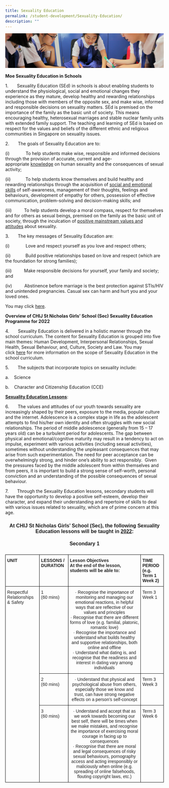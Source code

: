 ```yaml
---
title: Sexuality Education
permalink: /student-development/Sexuality-Education/
description: ""
---
```

![](/images/Student-Development_v2.jpg)

<b>Moe Sexuality Education in Schools</b>

1.       Sexuality Education (SEd) in schools is about enabling students to understand the physiological, social and emotional changes they experience as they mature, develop healthy and rewarding relationships including those with members of the opposite sex, and make wise, informed and responsible decisions on sexuality matters. SEd is premised on the importance of the family as the basic unit of society. This means encouraging healthy, heterosexual marriages and stable nuclear family units with extended family support. The teaching and learning of SEd is based on respect for the values and beliefs of the different ethnic and religious communities in Singapore on sexuality issues.

2.       The goals of Sexuality Education are to:

(i)             To help students make wise, responsible and informed decisions through the provision of accurate, current and age-appropriate <u>knowledge</u> on human sexuality and the consequences of sexual activity;

(ii)            To help students know themselves and build healthy and rewarding relationships through the acquisition of <u>social and emotional skills</u> of self-awareness, management of their thoughts, feelings and behaviours, development of empathy for others, possession of effective communication, problem-solving and decision-making skills; and

(iii)          To help students develop a moral compass, respect for themselves and for others as sexual beings, premised on the family as the basic unit of society, through the inculcation of <u>positive mainstream values and attitudes</u> about sexuality.

3.       The key messages of Sexuality Education are:

(i)             Love and respect yourself as you love and respect others;

(ii)            Build positive relationships based on love and respect (which are the foundation for strong families);

(iii)          Make responsible decisions for yourself, your family and society; and

(iv)          Abstinence before marriage is the best protection against STIs/HIV and unintended pregnancies. Casual sex can harm and hurt you and your loved ones.

You may click [here](https://www.moe.gov.sg/programmes/sexuality-education).


<b>Overview of CHIJ St Nicholas Girls’ School (Sec) Sexuality Education Programme for 2022</b>

4.       Sexuality Education is delivered in a holistic manner through the school curriculum. The content for Sexuality Education is grouped into five main themes: Human Development, Interpersonal Relationships, Sexual Health, Sexual Behaviour, and, Culture, Society and Law. You may click [here](https://www.moe.gov.sg/programmes/sexuality-education/scope-and-teaching-approach) for more information on the scope of Sexuality Education in the school curriculum.

5.       The subjects that incorporate topics on sexuality include: 

a.    Science 

b.    Character and Citizenship Education (CCE)

<u><b>Sexuality Education Lessons</b></u>: 

6.       The values and attitudes of our youth towards sexuality are increasingly shaped by their peers, exposure to the media, popular culture and the internet. Adolescence is a complex stage in life as the adolescent attempts to find his/her own identity and often struggles with new social relationships. The period of middle adolescence (generally from 15 – 17 years old) can be a turbulent period for adolescents. The gap between physical and emotional/cognitive maturity may result in a tendency to act on impulse, experiment with various activities (including sexual activities), sometimes without understanding the unpleasant consequences that may arise from such experimentation. The need for peer acceptance can be overwhelmingly strong, and hinder one’s ability to act responsibly.  Given the pressures faced by the middle adolescent from within themselves and from peers, it is important to build a strong sense of self-worth, personal conviction and an understanding of the possible consequences of sexual behaviour. 

7.       Through the Sexuality Education lessons, secondary students will have the opportunity to develop a positive self-esteem, develop their character, and expand their understanding and repertoire of skills to deal with various issues related to sexuality, which are of prime concern at this age.


<style type="text/css">
.tg  {border-collapse:collapse;border-spacing:0;}
.tg td{border-color:black;border-style:solid;border-width:1px;font-family:Arial, sans-serif;font-size:14px;
  overflow:hidden;padding:10px 5px;word-break:normal;}
.tg th{border-color:black;border-style:solid;border-width:1px;font-family:Arial, sans-serif;font-size:14px;
  font-weight:normal;overflow:hidden;padding:10px 5px;word-break:normal;}
.tg .tg-hovb{border-color:#ffffff;font-size:16px;font-weight:bold;text-align:center;vertical-align:top}
</style>
<table class="tg">
<thead>
  <tr>
    <th class="tg-hovb">At CHIJ St Nicholas Girls’ School (Sec), the following Sexuality Education lessons will be taught in <span style="text-decoration:underline">2022</span>:</th>
  </tr>
</thead>
<tbody>
  <tr>
    <td class="tg-hovb">Secondary 1</td>
  </tr>
</tbody>
</table>


<style type="text/css">
.tg  {border-collapse:collapse;border-spacing:0;}
.tg td{border-color:black;border-style:solid;border-width:1px;font-family:Arial, sans-serif;font-size:14px;
  overflow:hidden;padding:10px 5px;word-break:normal;}
.tg th{border-color:black;border-style:solid;border-width:1px;font-family:Arial, sans-serif;font-size:14px;
  font-weight:normal;overflow:hidden;padding:10px 5px;word-break:normal;}
.tg .tg-vo25{color:#222;text-align:center;vertical-align:top}
.tg .tg-v41i{color:#222;font-weight:bold;text-align:left;vertical-align:top}
.tg .tg-brl1{color:#222;text-align:left;vertical-align:top}
</style>
<table class="tg">
<thead>
  <tr>
    <th class="tg-v41i">UNIT</th>
    <th class="tg-v41i">LESSONS / DURATION</th>
    <th class="tg-v41i">Lesson Objectives<br>At the end of the lesson, students will be able to:</th>
    <th class="tg-v41i">TIME PERIOD <br>(e.g. Term 1 Week 2)</th>
  </tr>
</thead>
<tbody>
  <tr>
    <td class="tg-brl1" rowspan="3">Respectful Relationships &amp; Safety<br> <br> </td>
    <td class="tg-brl1">1<br>(60 mins)</td>
    <td class="tg-vo25">·       Recognise the importance of monitoring and managing our emotional reactions, in helpful ways that are reflective of our values and principles <br>·       Recognise that there are different forms of love (e.g. familial, platonic, romantic love) <br>·       Recognise the importance and understand what builds healthy and supportive relationships, both online and offline <br>·       Understand what dating is, and recognise that the readiness and interest in dating vary among individuals</td>
    <td class="tg-brl1">Term 3 Week 1</td>
  </tr>
  <tr>
    <td class="tg-brl1">2<br>(60 mins)</td>
    <td class="tg-vo25">·       Understand that physical and psychological abuse from others, especially those we know and trust, can have strong negative effects on a person’s self-concept</td>
    <td class="tg-brl1">Term 3 Week 3</td>
  </tr>
  <tr>
    <td class="tg-brl1">3<br>(60 mins)</td>
    <td class="tg-vo25">·       Understand and accept that as we work towards becoming our best self, there will be times when we make mistakes, and recognise the importance of exercising moral courage in facing up to consequences <br>·       Recognise that there are moral and legal consequences of risky sexual behaviours, pornography access and acting irresponsibly or maliciously when online (e.g. spreading of online falsehoods, flouting copyright laws, etc.)</td>
    <td class="tg-brl1">Term 3 Week 6</td>
  </tr>
</tbody>
</table>